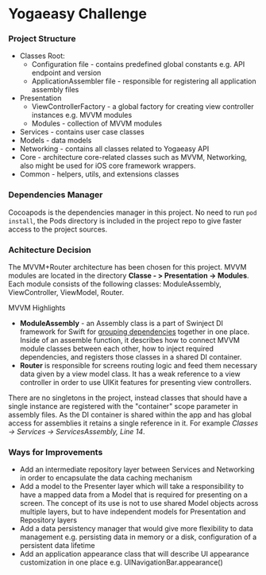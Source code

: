 # Yogaeasy Challenge

### Project Structure

* Classes Root:
    * Configuration file - contains predefined global constants e.g. API endpoint and version
    * ApplicationAssembler file - responsible for registering all application assembly files
* Presentation
    * ViewControllerFactory - a global factory for creating view controller instances e.g. MVVM modules
    * Modules - collection of MVVM modules
* Services - contains user case classes
* Models - data models
* Networking - contains all classes related to Yogaeasy API
* Core - architecture core-related classes such as MVVM, Networking, also might be used for iOS core framework wrappers.
* Common - helpers, utils, and extensions classes

### Dependencies Manager

Cocoapods is the dependencies manager in this project. No need to run `pod install`, the Pods directory is included in the project repo to give faster access to the project sources.

### Achitecture Decision

The MVVM+Router architecture has been chosen for this project. MVVM modules are located in the directory **Classe - > Presentation -> Modules**. Each module consists of the following classes: ModuleAssembly, ViewController, ViewModel, Router.

MVVM Highlights
* **ModuleAssembly** - an Assembly class is a part of Swinject DI framework for Swift for [grouping dependencies](https://github.com/Swinject/Swinject/blob/master/Documentation/Assembler.md) together in one place. Inside of an assemble function, it describes how to connect MVVM module classes between each other, how to inject required dependencies, and registers those classes in a shared DI container.
* **Router** is responsible for screens routing logic and feed them necessary data given by a view model class. It has a weak reference to a view controller in order to use UIKit features for presenting view controllers.

There are no singletons in the project, instead classes that should have a single instance are registered with the "container" scope parameter in assembly files. As the DI container is shared within the app and has global access for assemblies it retains a single reference in it. For example *Classes -> Services -> ServicesAssembly, Line 14*.


### Ways for Improvements

* Add an intermediate repository layer between Services and Networking in order to encapsulate the data caching mechanism
* Add a model to the Presenter layer which will take a responsibility to have a mapped data from a Model that is required for presenting on a screen. The concept of its use is not to use shared Model objects across multiple layers, but to have independent models for Presentation and Repository layers
* Add a data persistency manager that would give more flexibility to data management e.g. persisting data in memory or a disk, configuration of a persistent data lifetime
* Add an application appearance class that will describe UI appearance customization in one place e.g. UINavigationBar.appearance()
